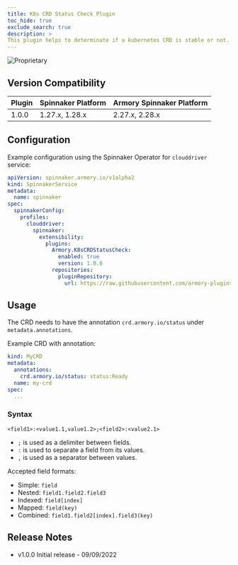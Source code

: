 ```yaml
---
title: K8s CRD Status Check Plugin
toc_hide: true
exclude_search: true
description: >
This plugin helps to determinate if a kubernetes CRD is stable or not.
---
```

<!-- this is a private plugin. It is also hidden via robots.txt and the netlify sitemap plugin. -->
![Proprietary](/images/proprietary.svg)

## Version Compatibility

| Plugin | Spinnaker Platform | Armory Spinnaker Platform |
|:-------|:-------------------|:--------------------------|
| 1.0.0  | 1.27.x, 1.28.x     | 2.27.x, 2.28.x            |

## Configuration

Example configuration using the Spinnaker Operator for `clouddriver` service:

```yaml
apiVersion: spinnaker.armory.io/v1alpha2
kind: SpinnakerService
metadata:
  name: spinnaker
spec:
  spinnakerConfig:
    profiles:
      clouddriver:
        spinnaker:
          extensibility:
            plugins:
              Armory.K8sCRDStatusCheck:
                enabled: true
                version: 1.0.0
              repositories:
                pluginRepository:
                  url: https://raw.githubusercontent.com/armory-plugins/pluginRepository/master/repositories.json
```

## Usage

The CRD needs to have the annotation `crd.armory.io/status` under `metadata.annotations`.

Example CRD with annotation:

```yaml
kind: MyCRD
metadata:
  annotations:
    crd.armory.io/status: status:Ready
  name: my-crd
spec:
  ...
```

### Syntax

`<field1>:<value1.1,value1.2>;<field2>:<value2.1>`

* `;` is used as a delimiter between fields.
* `:` is used to separate a field from its values.
* `,` is used as a separator between values.

Accepted field formats:

* Simple: `field`
* Nested: `field1.field2.field3`
* Indexed: `field[index]`
* Mapped: `field(key)`
* Combined: `field1.field2[index].field3(key)`

## Release Notes

* v1.0.0 Initial release - 09/09/2022
